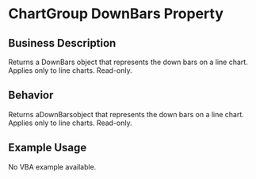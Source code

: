 # ChartGroup DownBars Property

## Business Description
Returns a DownBars object that represents the down bars on a line chart. Applies only to line charts. Read-only.

## Behavior
Returns aDownBarsobject that represents the down bars on a line chart. Applies only to line charts. Read-only.

## Example Usage
No VBA example available.